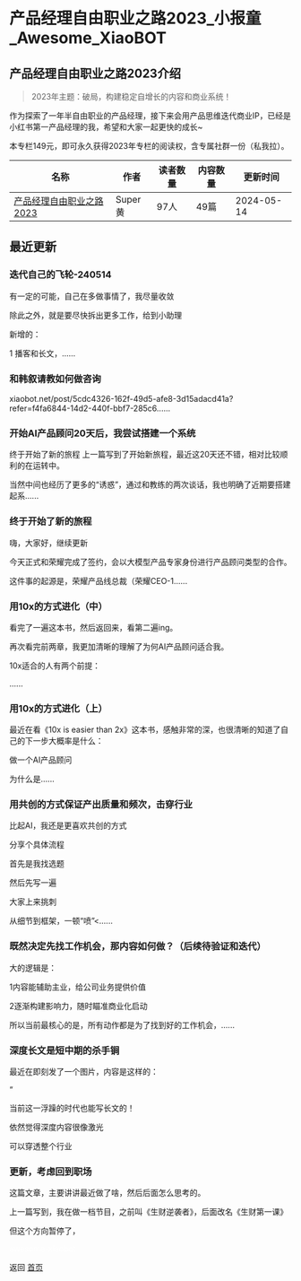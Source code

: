 # 产品经理自由职业之路2023_小报童_Awesome_XiaoBOT

## 产品经理自由职业之路2023介绍
> 2023年主题：破局，构建稳定自增长的内容和商业系统！    
    
作为探索了一年半自由职业的产品经理，接下来会用产品思维迭代商业IP，已经是小红书第一产品经理的我，希望和大家一起更快的成长~    
    
本专栏149元，即可永久获得2023年专栏的阅读权，含专属社群一份（私我拉）。  
  


|名称|作者|读者数量|内容数量|更新时间|
|---|---|---|---|---|
|[产品经理自由职业之路2023](https://xiaobot.net/p/ProductFreedom?refer=0b133df9-27dc-423b-8101-639049001c13)|Super黄|97人|49篇|2024-05-14|

## 最近更新
### 迭代自己的飞轮-240514

有一定的可能，自己在多做事情了，我尽量收敛

除此之外，就是要尽快拆出更多工作，给到小助理

新增的：

1 播客和长文，......

### 和韩叙请教如何做咨询

xiaobot.net/post/5cdc4326-162f-49d5-afe8-3d15adacd41a?refer=f4fa6844-14d2-440f-bbf7-285c6......

### 开始AI产品顾问20天后，我尝试搭建一个系统

终于开始了新的旅程 上一篇写到了开始新旅程，最近这20天还不错，相对比较顺利的在运转中。

当然中间也经历了更多的“诱惑”，通过和教练的两次谈话，我也明确了近期要搭建起系......

### 终于开始了新的旅程

嗨，大家好，继续更新

今天正式和荣耀完成了签约，会以大模型产品专家身份进行产品顾问类型的合作。

这件事的起源是，荣耀产品线总裁（荣耀CEO-1......

### 用10x的方式进化（中）

看完了一遍这本书，然后返回来，看第二遍ing。

再次看完前两章，我更加清晰的理解了为何AI产品顾问适合我。

10x适合的人有两个前提：

......

### 用10x的方式进化（上）

最近在看《10x is easier than 2x》这本书，感触非常的深，也很清晰的知道了自己的下一步大概率是什么：

做一个AI产品顾问

为什么是......

### 用共创的方式保证产出质量和频次，击穿行业

比起AI，我还是更喜欢共创的方式

分享个具体流程

首先是我找选题

然后先写一遍

大家上来挑刺

从细节到框架，一顿“喷”<......

### 既然决定先找工作机会，那内容如何做？（后续待验证和迭代）

大的逻辑是：

1内容能辅助主业，给公司业务提供价值

2逐渐构建影响力，随时瞄准商业化启动

所以当前最核心的是，所有动作都是为了找到好的工作机会，......

### 深度长文是短中期的杀手锏

最近在即刻发了一个图片，内容是这样的：

“

当前这一浮躁的时代也能写长文的！

依然觉得深度内容很像激光

可以穿透整个行业

### 更新，考虑回到职场

这篇文章，主要讲讲最近做了啥，然后后面怎么思考的。

上一篇写到，我在做一档节目，之前叫《生财逆袭者》，后面改名《生财第一课》

但这个方向暂停了，


<a href="https://github.com/Reno9527/awesome-xiaobot" style="color: white; text-decoration: none;">awesome-xiaobot</a>

返回 [首页](../README.md)
